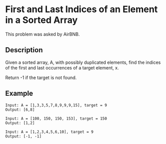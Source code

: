 # First and Last Indices of an Element in a Sorted Array

This problem was asked by AirBNB.

## Description

Given a sorted array, A, with possibly duplicated elements, find the indices of the first and last occurrences of a target element, x. 

Return -1 if the target is not found.

## Example

```
Input: A = [1,3,3,5,7,8,9,9,9,15], target = 9
Output: [6,8]

Input: A = [100, 150, 150, 153], target = 150
Output: [1,2]

Input: A = [1,2,3,4,5,6,10], target = 9
Output: [-1, -1]
```
